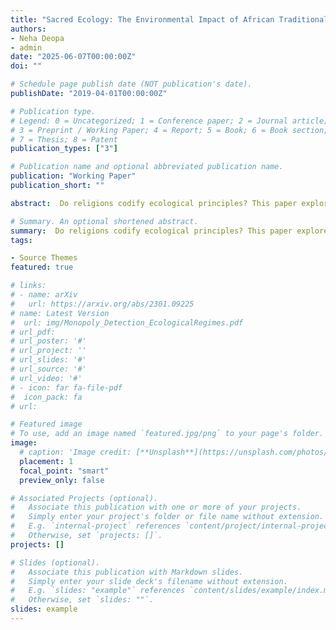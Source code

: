 ```yaml
---
title: "Sacred Ecology: The Environmental Impact of African Traditional Religions"
authors:
- Neha Deopa
- admin
date: "2025-06-07T00:00:00Z"
doi: ""

# Schedule page publish date (NOT publication's date).
publishDate: "2019-04-01T00:00:00Z"

# Publication type.
# Legend: 0 = Uncategorized; 1 = Conference paper; 2 = Journal article;
# 3 = Preprint / Working Paper; 4 = Report; 5 = Book; 6 = Book section;
# 7 = Thesis; 8 = Patent
publication_types: ["3"]

# Publication name and optional abbreviated publication name.
publication: "Working Paper"
publication_short: ""

abstract:  Do religions codify ecological principles? This paper explores theoretically and empirically the role religious beliefs play in shaping environmental interactions. We study African Traditional Religions (ATR) which place forests within a sacred sphere. We build a model of non-market interactions of the mean-field type where the actions of agents with heterogeneous religious beliefs continuously affect the spatial density of forest cover. The equilibrium extraction policy shows how individual beliefs and their distribution among the population can be a key driver of forest conservation. The model also characterizes the role of resource scarcity in both individual and population extraction decisions.  We test the model predictions empirically relying on the unique case of Benin, where ATR adherence is freely reported. Using an instrumental variable strategy that exploits the variation in proximity to the Benin-Nigerian border, we find that a 1 standard deviation increase in ATR adherence has a 0.4 standard deviation positive impact on forest cover change. We study the impact of historically belonging to the ancient Kingdom of Dahomey, birthplace of the Vodun religion. Using the original boundaries as a spatial discontinuity, we find positive evidence of Dahomey affiliation on contemporary forest change. Lastly, we compare observed forest cover to counterfactual outcomes by simulating the absence of ATR beliefs across the population.

# Summary. An optional shortened abstract.
summary:  Do religions codify ecological principles? This paper explores theoretically and empirically the role religious beliefs play in shaping environmental interactions. We study African Traditional Religions (ATR) which place forests within a sacred sphere. We build a model of non-market interactions of the mean-field type where the actions of agents with heterogeneous religious beliefs continuously affect the spatial density of forest cover. The equilibrium extraction policy shows how individual beliefs and their distribution among the population can be a key driver of forest conservation. The model also characterizes the role of resource scarcity in both individual and population extraction decisions.  We test the model predictions empirically relying on the unique case of Benin, where ATR adherence is freely reported. Using an instrumental variable strategy that exploits the variation in proximity to the Benin-Nigerian border, we find that a 1 standard deviation increase in ATR adherence has a 0.4 standard deviation positive impact on forest cover change. We study the impact of historically belonging to the ancient Kingdom of Dahomey, birthplace of the Vodun religion. Using the original boundaries as a spatial discontinuity, we find positive evidence of Dahomey affiliation on contemporary forest change. Lastly, we compare observed forest cover to counterfactual outcomes by simulating the absence of ATR beliefs across the population.
tags:

- Source Themes
featured: true

# links: 
# - name: arXiv
#   url: https://arxiv.org/abs/2301.09225
# name: Latest Version
#  url: img/Monopoly_Detection_EcologicalRegimes.pdf
# url_pdf: 
# url_poster: '#'
# url_project: ''
# url_slides: '#'
# url_source: '#'
# url_video: '#'
# - icon: far fa-file-pdf
#  icon_pack: fa
# url: 

# Featured image
# To use, add an image named `featured.jpg/png` to your page's folder. 
image:
  # caption: 'Image credit: [**Unsplash**](https://unsplash.com/photos/s9CC2SKySJM)'
  placement: 1
  focal_point: "smart"
  preview_only: false

# Associated Projects (optional).
#   Associate this publication with one or more of your projects.
#   Simply enter your project's folder or file name without extension.
#   E.g. `internal-project` references `content/project/internal-project/index.md`.
#   Otherwise, set `projects: []`.
projects: []

# Slides (optional).
#   Associate this publication with Markdown slides.
#   Simply enter your slide deck's filename without extension.
#   E.g. `slides: "example"` references `content/slides/example/index.md`.
#   Otherwise, set `slides: ""`.
slides: example
---
```



